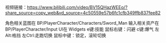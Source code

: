 视频链接：https://www.bilibili.com/video/BV15QHazWEEo/?share_source=copy_web&vd_source=4c50559e57b6fc1cfb349ffb837fee82

角色相关蓝图在 BP/PlayerCharacter/Characters/Sword_Man 
输入相关资产在 BP/PlayerCharacter/Input 
UI在 Widgets
e键:技能
鼠标右键：闪避
c键:爆气
左Alt:格挡
左Ctrl:走跑切换
鼠标中键：锁定，滚轮切换
